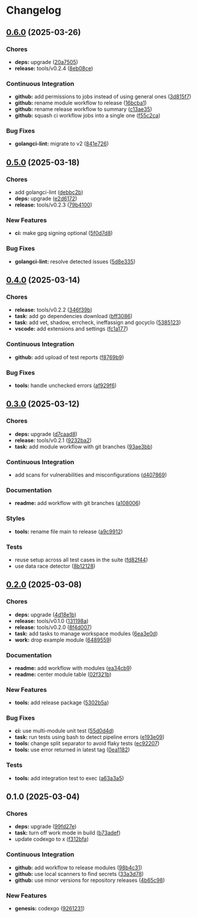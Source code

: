 # Changelog

## [0.6.0](https://github.com/bastean/x/compare/v0.5.0...v0.6.0) (2025-03-26)

### Chores

- **deps:** upgrade ([20a7505](https://github.com/bastean/x/commit/20a7505e16f43732fcf2f2b7c313c886d98e2c2f))
- **release:** tools/v0.2.4 ([8eb08ce](https://github.com/bastean/x/commit/8eb08ce0b0d42cb36a05fd1c83bbba90d382f31a))

### Continuous Integration

- **github:** add permissions to jobs instead of using general ones ([3d815f7](https://github.com/bastean/x/commit/3d815f74805da90ea885529a8d09d07a1810ba8e))
- **github:** rename module workflow to release ([16bcba1](https://github.com/bastean/x/commit/16bcba1b95c7f0a14d6151f76fb4fa86467bf55f))
- **github:** rename release workflow to summary ([c13ae35](https://github.com/bastean/x/commit/c13ae351bc5a7afafbb9fc058aab6e40c18d9048))
- **github:** squash ci workflow jobs into a single one ([f55c2ca](https://github.com/bastean/x/commit/f55c2ca30640d167d306555570da26153ca4b4ad))

### Bug Fixes

- **golangci-lint:** migrate to v2 ([841e726](https://github.com/bastean/x/commit/841e726301acf2b7f136b73bb727a173f106eeea))

## [0.5.0](https://github.com/bastean/x/compare/v0.4.0...v0.5.0) (2025-03-18)

### Chores

- add golangci-lint ([debbc2b](https://github.com/bastean/x/commit/debbc2bc93d0828814bdd5b683dc04c8c33e1197))
- **deps:** upgrade ([e2d6172](https://github.com/bastean/x/commit/e2d6172017dafd2464825aa9712b0d059de2109f))
- **release:** tools/v0.2.3 ([79b4100](https://github.com/bastean/x/commit/79b4100c08bb17952007cf28fcbf9d11a8d73c9c))

### New Features

- **ci:** make gpg signing optional ([5f0d7d8](https://github.com/bastean/x/commit/5f0d7d8b1f3eec301882de70257ef101466e2d7f))

### Bug Fixes

- **golangci-lint:** resolve detected issues ([5d8e335](https://github.com/bastean/x/commit/5d8e335ac91f6437d4a6cb521a6ec9107dfca284))

## [0.4.0](https://github.com/bastean/x/compare/v0.3.0...v0.4.0) (2025-03-14)

### Chores

- **release:** tools/v0.2.2 ([346f39b](https://github.com/bastean/x/commit/346f39b1635f3e3062bc8c92e6557ebcaf000a90))
- **task:** add go dependencies download ([bff3086](https://github.com/bastean/x/commit/bff308676c456155f2a5ad96aeba7a2498e8ac74))
- **task:** add vet, shadow, errcheck, ineffassign and gocyclo ([5385123](https://github.com/bastean/x/commit/5385123c39240ee40cfce6de1e4084133af56fab))
- **vscode:** add extensions and settings ([fc1a177](https://github.com/bastean/x/commit/fc1a1771b538766e113a5d526ef9f38b36032c9a))

### Continuous Integration

- **github:** add upload of test reports ([f8769b9](https://github.com/bastean/x/commit/f8769b99999427a29967dd840d017519b8f2fa84))

### Bug Fixes

- **tools:** handle unchecked errors ([af929f6](https://github.com/bastean/x/commit/af929f64afef71ae84341b4f948a0c5f02b64be4))

## [0.3.0](https://github.com/bastean/x/compare/v0.2.0...v0.3.0) (2025-03-12)

### Chores

- **deps:** upgrade ([d7caad8](https://github.com/bastean/x/commit/d7caad8c4be5629d728c79588e8737afef61e79d))
- **release:** tools/v0.2.1 ([9232ba2](https://github.com/bastean/x/commit/9232ba2f9de7192843cbaecbf539b8503b4e508b))
- **task:** add module workflow with git branches ([93ae3bb](https://github.com/bastean/x/commit/93ae3bb36f00c837b6c77ba1186d7b9d62e593cd))

### Continuous Integration

- add scans for vulnerabilities and misconfigurations ([d407869](https://github.com/bastean/x/commit/d40786922d5eac8bcef3c3a84f1e252fc40a9aae))

### Documentation

- **readme:** add workflow with git branches ([a108006](https://github.com/bastean/x/commit/a1080060943ab35a18404f5859a618f469e83947))

### Styles

- **tools:** rename file main to release ([a9c9912](https://github.com/bastean/x/commit/a9c991200adf92f3acf7e9f3b43260788f60c6c6))

### Tests

- reuse setup across all test cases in the suite ([fd82f44](https://github.com/bastean/x/commit/fd82f44f1220650e16663998db8c9a386f1a0da9))
- use data race detector ([8b12128](https://github.com/bastean/x/commit/8b1212893f646c95443ff3924bca74521e619fe3))

## [0.2.0](https://github.com/bastean/x/compare/v0.1.0...v0.2.0) (2025-03-08)

### Chores

- **deps:** upgrade ([4d18e1b](https://github.com/bastean/x/commit/4d18e1b489a34342a02c163c7398dd7c6a9b802c))
- **release:** tools/v0.1.0 ([131198a](https://github.com/bastean/x/commit/131198a370ffc1a5bcfecd20b69b0c106b1564fb))
- **release:** tools/v0.2.0 ([8f4d007](https://github.com/bastean/x/commit/8f4d0071d7bc52d728fb99372edf691b304e735b))
- **task:** add tasks to manage workspace modules ([6ea3e0d](https://github.com/bastean/x/commit/6ea3e0d1d4d5a5abaeb58068f0ebed9c8ca23a7f))
- **work:** drop example module ([6489559](https://github.com/bastean/x/commit/64895593ce502be9a14f7195612c75e57414fbf5))

### Documentation

- **readme:** add workflow with modules ([ea34cb9](https://github.com/bastean/x/commit/ea34cb9de6433f1138e161c46ead4ace7f721aa2))
- **readme:** center module table ([02f321b](https://github.com/bastean/x/commit/02f321b63b50545050eeae806169169b623d4175))

### New Features

- **tools:** add release package ([5302b5a](https://github.com/bastean/x/commit/5302b5ab132abaf823bc165ce5e7172344395c0f))

### Bug Fixes

- **ci:** use multi-module unit test ([55d0d4d](https://github.com/bastean/x/commit/55d0d4d57f294c63969cf0b4a050d09e3007a8e3))
- **task:** run tests using bash to detect pipeline errors ([e193e09](https://github.com/bastean/x/commit/e193e09ef439afb1ef477b1411c81b5fca09c050))
- **tools:** change split separator to avoid flaky tests ([ec92207](https://github.com/bastean/x/commit/ec92207b825548b93945d339d794f84f0386001a))
- **tools:** use error returned in latest tag ([0ea1182](https://github.com/bastean/x/commit/0ea1182e361cb1ca55b907ed4704f1196e1ef401))

### Tests

- **tools:** add integration test to exec ([a63a3a5](https://github.com/bastean/x/commit/a63a3a5e370e9a46f3dde656b8658c532d6cf946))

## 0.1.0 (2025-03-04)

### Chores

- **deps:** upgrade ([99fd27e](https://github.com/bastean/x/commit/99fd27e6a5503fb7502a7242c9e302900b836d00))
- **task:** turn off work mode in build ([b73adef](https://github.com/bastean/x/commit/b73adef0c6fead4b76feb319501a76520e4e5cdb))
- update codexgo to x ([f312bfa](https://github.com/bastean/x/commit/f312bfa66458203462f1562862c07cf41acab687))

### Continuous Integration

- **github:** add workflow to release modules ([98b4c31](https://github.com/bastean/x/commit/98b4c3193702b04577046cb60eb951405254853f))
- **github:** use local scanners to find secrets ([33a3d78](https://github.com/bastean/x/commit/33a3d78a483e530050a74c01d2457becbb7a4c2d))
- **github:** use minor versions for repository releases ([4b65c98](https://github.com/bastean/x/commit/4b65c98c0f9d25581690487aebfefac29c66da2a))

### New Features

- **genesis:** codexgo ([9261231](https://github.com/bastean/x/commit/92612318da2ad64bbab4a114c110d9737fc8d6c5))
